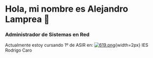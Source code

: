# Hola, mi nombre es Alejandro Lamprea 👋
### Administrador de Sistemas en Red

Actualmente estoy cursando 1º de ASIR en:
[![619.png](https://i.postimg.cc/g2K5Y9xF/619.png)](https://postimg.cc/bZsLTB03){width=2px} IES Rodrigo Caro
<!--
**akaelepe/akaelepe** is a ✨ _special_ ✨ repository because its `README.md` (this file) appears on your GitHub profile.

Here are some ideas to get you started:

- 🔭 I’m currently working on ...
- 🌱 I’m currently learning ...
- 👯 I’m looking to collaborate on ...
- 🤔 I’m looking for help with ...
- 💬 Ask me about ...
- 📫 How to reach me: ...
- 😄 Pronouns: ...
- ⚡ Fun fact: ...
-->
